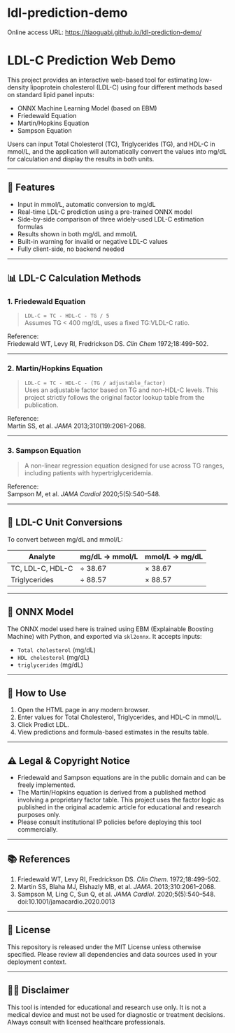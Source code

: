 # ldl-prediction-demo
Online access URL:
https://tiaoguabi.github.io/ldl-prediction-demo/

# LDL-C Prediction Web Demo

This project provides an interactive web-based tool for estimating low-density lipoprotein cholesterol (LDL-C) using four different methods based on standard lipid panel inputs:

- ONNX Machine Learning Model (based on EBM)
- Friedewald Equation
- Martin/Hopkins Equation
- Sampson Equation

Users can input Total Cholesterol (TC), Triglycerides (TG), and HDL-C in mmol/L, and the application will automatically convert the values into mg/dL for calculation and display the results in both units.

---

## 🔬 Features

- Input in mmol/L, automatic conversion to mg/dL
- Real-time LDL-C prediction using a pre-trained ONNX model
- Side-by-side comparison of three widely-used LDL-C estimation formulas
- Results shown in both mg/dL and mmol/L
- Built-in warning for invalid or negative LDL-C values
- Fully client-side, no backend needed

---

## 📊 LDL-C Calculation Methods

### 1. Friedewald Equation
> `LDL-C = TC - HDL-C - TG / 5`  
Assumes TG < 400 mg/dL, uses a fixed TG:VLDL-C ratio.

Reference:  
Friedewald WT, Levy RI, Fredrickson DS. *Clin Chem* 1972;18:499-502.

---

### 2. Martin/Hopkins Equation
> `LDL-C = TC - HDL-C - (TG / adjustable_factor)`  
Uses an adjustable factor based on TG and non-HDL-C levels. This project strictly follows the original factor lookup table from the publication.

Reference:  
Martin SS, et al. *JAMA* 2013;310(19):2061–2068.

---

### 3. Sampson Equation
> A non-linear regression equation designed for use across TG ranges, including patients with hypertriglyceridemia.

Reference:  
Sampson M, et al. *JAMA Cardiol* 2020;5(5):540–548.

---

## 🧪 LDL-C Unit Conversions

To convert between mg/dL and mmol/L:

| Analyte            | mg/dL → mmol/L              | mmol/L → mg/dL              |
|--------------------|-----------------------------|-----------------------------|
| TC, LDL-C, HDL-C   | ÷ 38.67                     | × 38.67                     |
| Triglycerides      | ÷ 88.57                     | × 88.57                     |

---

## 🧠 ONNX Model

The ONNX model used here is trained using EBM (Explainable Boosting Machine) with Python, and exported via `skl2onnx`. It accepts inputs:

- `Total cholesterol` (mg/dL)
- `HDL cholesterol` (mg/dL)
- `triglycerides` (mg/dL)

---

## 🚀 How to Use

1. Open the HTML page in any modern browser.
2. Enter values for Total Cholesterol, Triglycerides, and HDL-C in mmol/L.
3. Click Predict LDL.
4. View predictions and formula-based estimates in the results table.

---

## ⚠️ Legal & Copyright Notice

- Friedewald and Sampson equations are in the public domain and can be freely implemented.
- The Martin/Hopkins equation is derived from a published method involving a proprietary factor table. This project uses the factor logic as published in the original academic article for educational and research purposes only.
- Please consult institutional IP policies before deploying this tool commercially.

---

## 📚 References

1. Friedewald WT, Levy RI, Fredrickson DS. *Clin Chem*. 1972;18:499-502.
2. Martin SS, Blaha MJ, Elshazly MB, et al. *JAMA*. 2013;310:2061–2068.
3. Sampson M, Ling C, Sun Q, et al. *JAMA Cardiol*. 2020;5(5):540–548. doi:10.1001/jamacardio.2020.0013

---

## 📄 License

This repository is released under the MIT License unless otherwise specified. Please review all dependencies and data sources used in your deployment context.

---

## 👨‍⚕️ Disclaimer

This tool is intended for educational and research use only. It is not a medical device and must not be used for diagnostic or treatment decisions. Always consult with licensed healthcare professionals.

